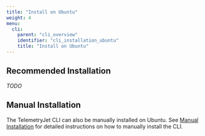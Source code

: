 ```yaml
---
title: "Install on Ubuntu"
weight: 4
menu:
  cli:
    parent: "cli_overview"
    identifier: "cli_installation_ubuntu"
    title: "Install on Ubuntu"
---
```


## Recommended Installation
*TODO*
<br />

## Manual Installation
The TelemetryJet CLI can also be manually installed on Ubuntu. See [Manual Installation](/cli/guides/installation/manual_install/) for detailed instructions on how to manually install the CLI.
